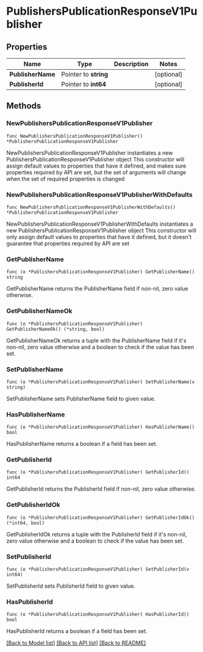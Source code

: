 # PublishersPublicationResponseV1Publisher

## Properties

Name | Type | Description | Notes
------------ | ------------- | ------------- | -------------
**PublisherName** | Pointer to **string** |  | [optional] 
**PublisherId** | Pointer to **int64** |  | [optional] 

## Methods

### NewPublishersPublicationResponseV1Publisher

`func NewPublishersPublicationResponseV1Publisher() *PublishersPublicationResponseV1Publisher`

NewPublishersPublicationResponseV1Publisher instantiates a new PublishersPublicationResponseV1Publisher object
This constructor will assign default values to properties that have it defined,
and makes sure properties required by API are set, but the set of arguments
will change when the set of required properties is changed

### NewPublishersPublicationResponseV1PublisherWithDefaults

`func NewPublishersPublicationResponseV1PublisherWithDefaults() *PublishersPublicationResponseV1Publisher`

NewPublishersPublicationResponseV1PublisherWithDefaults instantiates a new PublishersPublicationResponseV1Publisher object
This constructor will only assign default values to properties that have it defined,
but it doesn't guarantee that properties required by API are set

### GetPublisherName

`func (o *PublishersPublicationResponseV1Publisher) GetPublisherName() string`

GetPublisherName returns the PublisherName field if non-nil, zero value otherwise.

### GetPublisherNameOk

`func (o *PublishersPublicationResponseV1Publisher) GetPublisherNameOk() (*string, bool)`

GetPublisherNameOk returns a tuple with the PublisherName field if it's non-nil, zero value otherwise
and a boolean to check if the value has been set.

### SetPublisherName

`func (o *PublishersPublicationResponseV1Publisher) SetPublisherName(v string)`

SetPublisherName sets PublisherName field to given value.

### HasPublisherName

`func (o *PublishersPublicationResponseV1Publisher) HasPublisherName() bool`

HasPublisherName returns a boolean if a field has been set.

### GetPublisherId

`func (o *PublishersPublicationResponseV1Publisher) GetPublisherId() int64`

GetPublisherId returns the PublisherId field if non-nil, zero value otherwise.

### GetPublisherIdOk

`func (o *PublishersPublicationResponseV1Publisher) GetPublisherIdOk() (*int64, bool)`

GetPublisherIdOk returns a tuple with the PublisherId field if it's non-nil, zero value otherwise
and a boolean to check if the value has been set.

### SetPublisherId

`func (o *PublishersPublicationResponseV1Publisher) SetPublisherId(v int64)`

SetPublisherId sets PublisherId field to given value.

### HasPublisherId

`func (o *PublishersPublicationResponseV1Publisher) HasPublisherId() bool`

HasPublisherId returns a boolean if a field has been set.


[[Back to Model list]](../README.md#documentation-for-models) [[Back to API list]](../README.md#documentation-for-api-endpoints) [[Back to README]](../README.md)


